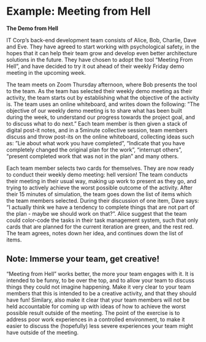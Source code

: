 # Example: Meeting from Hell

**The Demo from Hell**

IT Corp’s back-end development team consists of Alice, Bob, Charlie, Dave and Eve. They have agreed to start working with psychological safety, in the hopes that it can help their team grow and develop even better architecture solutions in the future. They have chosen to adopt the tool “Meeting From Hell”, and have decided to try it out ahead of their weekly Friday demo meeting in the upcoming week.

The team meets on Zoom Thursday afternoon, where Bob presents the tool to the team. As the team has selected their weekly demo meeting as their activity, the team starts out by establishing what the objective of the activity is. The team uses an online whiteboard, and writes down the following: ”The objective of our weekly demo meeting is to share what has been built during the week, to understand our progress towards the project goal, and to discuss what to do next.” Each team member is then given a stack of digital post-it notes, and in a 5minute collective session, team members discuss and throw post-its on the online whiteboard, collecting ideas such as: ”Lie about what work you have completed”, “Indicate that you have completely changed the original plan for the work”, “interrupt others”, “present completed work that was not in the plan” and many others.

Each team member selects two cards for themselves. They are now ready to conduct their weekly demo meeting: hell version! The team conducts their meeting in their usual way, making up work to present as they go, and trying to actively achieve the worst possible outcome of the activity. After their 15 minutes of simulation, the team goes down the list of items which the team members selected. During their discussion of one item, Dave says: “I actually think we have a tendency to complete things that are not part of the plan - maybe we should work on that?”. Alice suggest that the team could color-code the tasks in their task management system, such that only cards that are planned for the current iteration are green, and the rest red. The team agrees, notes down her idea, and continues down the list of items.

## Note: Immerse your team, get creative!

“Meeting from Hell” works better, the more your team engages with it. It is intended to be funny, to be over the top, and to allow your team to discuss things they could not imagine happening. Make it very clear to your team members that this is intended to be a creative activity, and that they should have fun! Similary, also make it clear that your team members will not be held accountable for coming up with ideas of how to achieve the worst possible result outside of the meeting. The point of the exercise is to address poor work experiences in a controlled environment, to make it easier to discuss the (hopefully) less severe experiences your team might have outside of the meeting.
